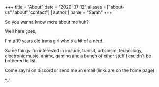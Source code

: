 +++
title = "About"
date = "2020-07-12"
aliases = ["about-us","about","contact"]
[ author ]
  name = "Sarah"
+++

So you wanna know more about me huh?

Well here goes,

I'm a 19 years old trans girl who's a bit of a nerd.

Some things I'm interested in include, transit, urbanism, technology, electronic music, anime, gaming and a bunch of other stuff I couldn't be bothered to list.

Come say hi on discord or send me an email (links are on the home page)

^_^


